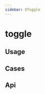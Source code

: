 ```yaml
---
sidebar: OToggle
---
```


# toggle

## Usage

<!-- @usage toggleUsage -->

## Cases

<!-- @case ToggleCheckbox -->
<!-- @case ToggleMinAndMax -->
<!-- @case ToggleOnly -->
<!-- @case ToggleRadio -->

## Api

<!-- @api OToggle -->